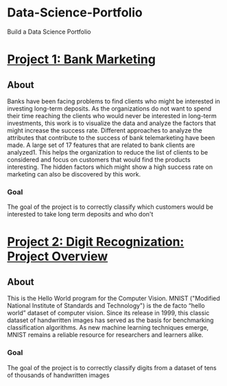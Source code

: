 # Data-Science-Portfolio
Build a Data Science Portfolio

# [Project 1: Bank Marketing](https://github.com/Fazleem/Bank_Marketting)

## About
Banks have been facing problems to find clients who might be interested in investing long-term deposits. As the organizations do not want to spend their time reaching the clients who would never be interested in long-term investments, this work is to visualize the data and analyze the factors that might increase the success rate. Different approaches to analyze the attributes that contribute to the success of bank telemarketing have been made. A large set of 17 features that are related to bank clients are analyzed1. This helps the organization to reduce the list of clients to be considered and focus on customers that would find the products interesting. The hidden factors which might show a high success rate on marketing can also be discovered by this work.

### Goal
The goal of the project is to correctly classify which customers would be interested to take long term deposits and who don't

# [Project 2: Digit Recognization: Project Overview](https://github.com/Fazleem/Digit_Recognizer)

## About
This is the Hello World program for the Computer Vision. MNIST ("Modified National Institute of Standards and Technology") is the de facto “hello world” dataset of computer vision. Since its release in 1999, this classic dataset of handwritten images has served as the basis for benchmarking classification algorithms. As new machine learning techniques emerge, MNIST remains a reliable resource for researchers and learners alike.

### Goal

The goal of the project is to correctly classify digits from a dataset of tens of thousands of handwritten images
